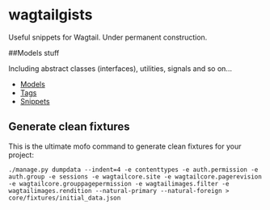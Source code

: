 # wagtailgists
Useful snippets for Wagtail. Under permanent construction.

##Models stuff

Including abstract classes (interfaces), utilities, signals and so on...

* [Models](./models/models.md)
* [Tags](./customtags/customtags.md)
* [Snippets](./snippets/snippets.md)

## Generate clean fixtures

This is the ultimate mofo command to generate clean fixtures for your project:

```
./manage.py dumpdata --indent=4 -e contenttypes -e auth.permission -e auth.group -e sessions -e wagtailcore.site -e wagtailcore.pagerevision -e wagtailcore.grouppagepermission -e wagtailimages.filter -e wagtailimages.rendition --natural-primary --natural-foreign > core/fixtures/initial_data.json
```

